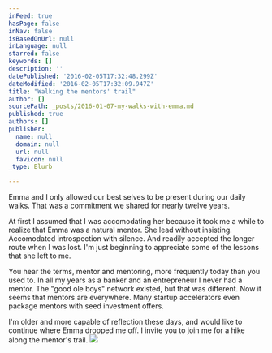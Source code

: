```yaml
---
inFeed: true
hasPage: false
inNav: false
isBasedOnUrl: null
inLanguage: null
starred: false
keywords: []
description: ''
datePublished: '2016-02-05T17:32:48.299Z'
dateModified: '2016-02-05T17:32:09.947Z'
title: "Walking the mentors' trail"
author: []
sourcePath: _posts/2016-01-07-my-walks-with-emma.md
published: true
authors: []
publisher:
  name: null
  domain: null
  url: null
  favicon: null
_type: Blurb

---
```

Emma and I only allowed our best selves to be present during our daily walks. That was a commitment we shared for nearly twelve years.

At first I assumed that I was accomodating her because it took me a while to realize that Emma was a natural mentor. She lead without insisting. Accomodated introspection with silence. And readily accepted the longer route when I was lost. I'm just beginning to appreciate some of the lessons that she left to me.

You hear the terms, mentor and mentoring, more frequently today than you used to. In all my years as a banker and an entrepreneur I never had a mentor. The "good ole boys" network existed, but that was different. Now it seems that mentors are everywhere. Many startup accelerators even package mentors with seed investment offers. 

I'm older and more capable of reflection these days, and would like to continue where Emma dropped me off. I invite you to join me for a hike along the mentor's trail. ![](https://the-grid-user-content.s3-us-west-2.amazonaws.com/428f8b49-cf93-48a8-b0ef-947ac4fb9a90.jpg)